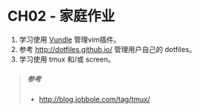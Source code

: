 # CH02 - 家庭作业

1. 学习使用 [Vundle](https://github.com/VundleVim/Vundle.vim) 管理vim插件。
2. 参考 <http://dotfiles.github.io/> 管理用户自己的 dotfiles。
3. 学习使用 tmux 和/或 screen。


>##### 参考
>* http://blog.jobbole.com/tag/tmux/
